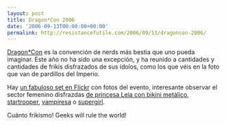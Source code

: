 ```yaml
---
layout: post
title: Dragon*Con 2006
date: '2006-09-13T00:00:00+00:00'
permalink: http://resistancefutile.com/2006/09/13/dragoncon-2006/
---
```

<a href="http://www.flickr.com/photos/wfdt/236117558/in/set-72157594272171377/"><img style="float:right; margin:0 0 10px 10px;cursor:http://beta.blogger.com/img/gl.link.gifpointer; cursor:hand;" src="http://photos1.blogger.com/blogger2/4553/2422/320/Imagen%202.jpg" border="0" alt="" /></a><a href="http://www.dragoncon.org/index.php">Dragon*Con</a> es la convención de nerds más bestia que uno pueda imaginar. Este año no ha sido una excepción, y ha reunido a cantidades y cantidades de frikis disfrazados de sus ídolos, como los que véis en la foto que van de pardillos del Imperio.

Hay <a href="http://www.flickr.com/photos/wfdt/sets/72157594272171377/">un fabuloso set en Flickr</a> con fotos del evento, interesante observar el sector femenino disfrazdas <a href="http://www.flickr.com/photos/wfdt/236112624/in/set-72157594272171377/">de princesa Leia con bikini metálico</a>, <a href="http://www.flickr.com/photos/wfdt/236117495/in/set-72157594272171377/">startrooper</a>, <a href="http://www.flickr.com/photos/wfdt/236108711/in/set-72157594272171377/">vampiresa</a> o <a href="http://www.flickr.com/photos/wfdt/236120776/in/set-72157594272171377/">supergirl</a>.

Cuánto frikismo! Geeks will rule the world!
